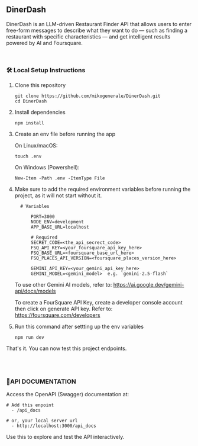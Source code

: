 ## DinerDash
DinerDash is an LLM-driven Restaurant Finder API that allows users to enter free-form messages to describe what they want to do — such as finding a restaurant with specific characteristics — and get intelligent results powered by AI and Foursquare.

<br/>

### 🛠️ Local Setup Instructions

1. Clone this repository
    ```
    git clone https://github.com/mikogenerale/DinerDash.git
    cd DinerDash
    ```

2. Install dependencies
    ```
    npm install
    ```


3. Create an env file before running the app
   
    On Linux/macOS:
    ```
    touch .env
    ```
    On Windows (Powershell): 
    ```
    New-Item -Path .env -ItemType File
    ```

4. Make sure to add the required environment variables before running the project, as it will not start without it.

    ```
      # Variables
    
          PORT=3000
          NODE_ENV=development
          APP_BASE_URL=localhost
    
          # Required
          SECRET_CODE=<the_api_secrect_code>
          FSQ_API_KEY=<your_foursquare_api_key_here> 
          FSQ_BASE_URL=<foursquare_base_url_here>  
          FSQ_PLACES_API_VERSION=<foursquare_places_version_here>
    
          GEMINI_API_KEY=<your_gemini_api_key_here>
          GEMINI_MODEL=<gemini_model>  e.g. `gemini-2.5-flash`
    
    ```
     To use other Gemini AI models, refer to: https://ai.google.dev/gemini-api/docs/models 
     
     To create a FourSquare API Key, create a developer console account then click on generate API key. Refer to: https://foursquare.com/developers


5. Run this command after settting up the env variables

    ```
    npm run dev
    ```

That's it. You can now test this project endpoints.

<br />
<br />

### 📄API DOCUMENTATION

Access the OpenAPI (Swagger) documentation at:
```
# Add this enpoint
  - /api_docs

# or, your local server url
  - http://localhost:3000/api_docs

```
Use this to explore and test the API interactively.





